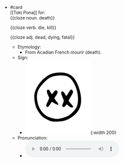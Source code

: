 - #card  
  [[Toki Pona]] for:  
  {{cloze noun. death}}
  
  {{cloze verb. die, kill}}
  
  {{cloze adj. dead, dying, fatal}}
	- Etymology:
		- From Acadian French *mourir* (death).
	- Sign:
		- ![Moli_-_sitelen_pona_in_Sonja_Lang's_handwriting.svg](../assets/Moli_-_sitelen_pona_in_Sonja_Lang's_handwriting_1657537754495_0.svg){:width 200}
	- Pronunciation:
		- ![](../assets/Toki_Pona_-_jan_Lakuse_-_moli_1657457532367_0.ogg)